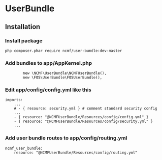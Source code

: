 # UserBundle

## Installation

### Install package 
```
php composer.phar require ncmf/user-bundle:dev-master
```

### Add bundles to app/AppKernel.php

            new \NCMF\UserBundle\NCMFUserBundle(),
            new \FOS\UserBundle\FOSUserBundle(),
            
### Edit app/config/config.yml like this

    imports:
        ...
        # - { resource: security.yml } # comment standard security config
        ...
        - { resource: "@NCMFUserBundle/Resources/config/config.yml" }
        - { resource: "@NCMFUserBundle/Resources/config/security.yml" }
        ...

### Add user bundle routes to app/config/routing.yml

    ncmf_user_bundle:
        resource: "@NCMFUserBundle/Resources/config/routing.yml"